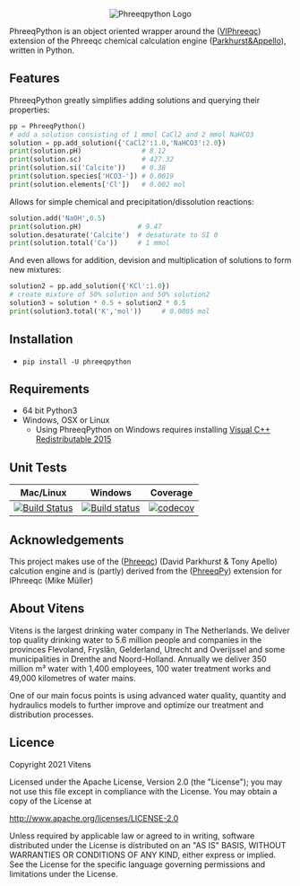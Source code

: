 <p align="center">		
   <img src="https://github.com/Vitens/phreeqpython/blob/master/logo.png" alt="Phreeqpython Logo"/>		
 </p>
 
PhreeqPython is an object oriented wrapper around the ([VIPhreeqc](https://www.github.com/Vitens/VIPhreeqc)) extension of the Phreeqc chemical calculation engine ([Parkhurst&Appello](http://wwwbrr.cr.usgs.gov/projects/GWC_coupled/phreeqc/)), written in Python.

## Features
PhreeqPython greatly simplifies adding solutions and querying their properties:

```python
pp = PhreeqPython()
# add a solution consisting of 1 mmol CaCl2 and 2 mmol NaHCO3
solution = pp.add_solution({'CaCl2':1.0,'NaHCO3':2.0})
print(solution.pH)               # 8.12
print(solution.sc)               # 427.32
print(solution.si('Calcite'))    # 0.38
print(solution.species['HCO3-']) # 0.0019
print(solution.elements['Cl'])   # 0.002 mol
```
Allows for simple chemical and precipitation/dissolution reactions:
```python
solution.add('NaOH',0.5)
print(solution.pH)              # 9.47
solution.desaturate('Calcite')  # desaturate to SI 0
print(solution.total('Ca'))     # 1 mmol
```
And even allows for addition, devision and multiplication of solutions to form new mixtures:
```python
solution2 = pp.add_solution({'KCl':1.0})
# create mixture of 50% solution and 50% solution2
solution3 = solution * 0.5 + solution2 * 0.5
print(solution3.total('K','mol'))     # 0.0005 mol
```

## Installation
* ```pip install -U phreeqpython```

## Requirements
* 64 bit Python3
* Windows, OSX or Linux
  * Using PhreeqPython on Windows requires installing [Visual C++ Redistributable 2015](https://www.microsoft.com/en-us/download/details.aspx?id=48145)

## Unit Tests
| **Mac/Linux** | **Windows** | **Coverage** |
|---|---|---|
| [![Build Status](https://travis-ci.com/Vitens/phreeqpython.svg?branch=master)](https://travis-ci.com/Vitens/phreeqpython) | [![Build status](https://ci.appveyor.com/api/projects/status/lr1jwspxdkgo85bv?svg=true)](https://ci.appveyor.com/project/Vitens/phreeqpython) | [![codecov](https://codecov.io/gh/Vitens/phreeqpython/branch/master/graph/badge.svg)](https://codecov.io/gh/Vitens/phreeqpython) |


## Acknowledgements
This project makes use of the ([Phreeqc](http://wwwbrr.cr.usgs.gov/projects/GWC_coupled/phreeqc/)) (David Parkhurst & Tony Apello) calcution engine and is (partly) derived from the ([PhreeqPy]([http://www.phreeqpy.com])) extension for IPhreeqc (Mike Müller)

## About Vitens

Vitens is the largest drinking water company in The Netherlands. We deliver top quality drinking water to 5.6 million people and companies in the provinces Flevoland, Fryslân, Gelderland, Utrecht and Overijssel and some municipalities in Drenthe and Noord-Holland. Annually we deliver 350 million m³ water with 1,400 employees, 100 water treatment works and 49,000 kilometres of water mains.

One of our main focus points is using advanced water quality, quantity and hydraulics models to further improve and optimize our treatment and distribution processes.

## Licence

Copyright 2021 Vitens

Licensed under the Apache License, Version 2.0 (the "License"); you may not use this file except in compliance with the License. You may obtain a copy of the License at

http://www.apache.org/licenses/LICENSE-2.0

Unless required by applicable law or agreed to in writing, software distributed under the License is distributed on an "AS IS" BASIS, WITHOUT WARRANTIES OR CONDITIONS OF ANY KIND, either express or implied. See the License for the specific language governing permissions and limitations under the License.
